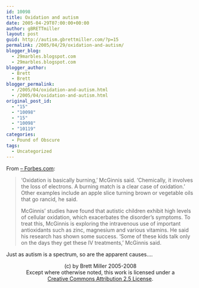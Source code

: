 ```yaml
---
id: 10098
title: Oxidation and autism
date: 2005-04-29T07:00:00+00:00
author: gBRETTmiller
layout: post
guid: http://autism.gbrettmiller.com/?p=15
permalink: /2005/04/29/oxidation-and-autism/
blogger_blog:
  - 29marbles.blogspot.com
  - 29marbles.blogspot.com
blogger_author:
  - Brett
  - Brett
blogger_permalink:
  - /2005/04/oxidation-and-autism.html
  - /2005/04/oxidation-and-autism.html
original_post_id:
  - "15"
  - "10098"
  - "15"
  - "10098"
  - "10119"
categories:
  - Pound of Obscure
tags:
  - Uncategorized
---
```

From [&#8211; Forbes.com](http://www.forbes.com/lifestyle/health/feeds/hscout/2005/04/28/hscout525418.html):

> &#8216;Oxidation is basically burning,&#8217; McGinnis said. &#8216;Chemically, it involves the loss of electrons. A burning match is a clear case of oxidation.&#8217; Other examples include an apple slice turning brown or vegetable oils that go rancid, he said.
> 
> McGinnis&#8217; studies have found that autistic children exhibit high levels of cellular oxidation, which exacerbates the disorder&#8217;s symptoms. To treat this, McGinnis is exploring the intravenous use of important antioxidants such as zinc, magnesium and various vitamins. He said his research has shown some success. &#8216;Some of these kids talk only on the days they get these IV treatments,&#8217; McGinnis said.

Just as autism is a spectrum, so are the apparent causes&#8230;.

<div class="blogger-post-footer">
  <p align="center">
    (c) by Brett Miller 2005-2008<br /> Except where otherwise noted, this work is licensed under a<br /> <a href="http://creativecommons.org/licenses/by/2.5/" rel="license">Creative Commons Attribution 2.5 License</a>.
  </p>
</div>